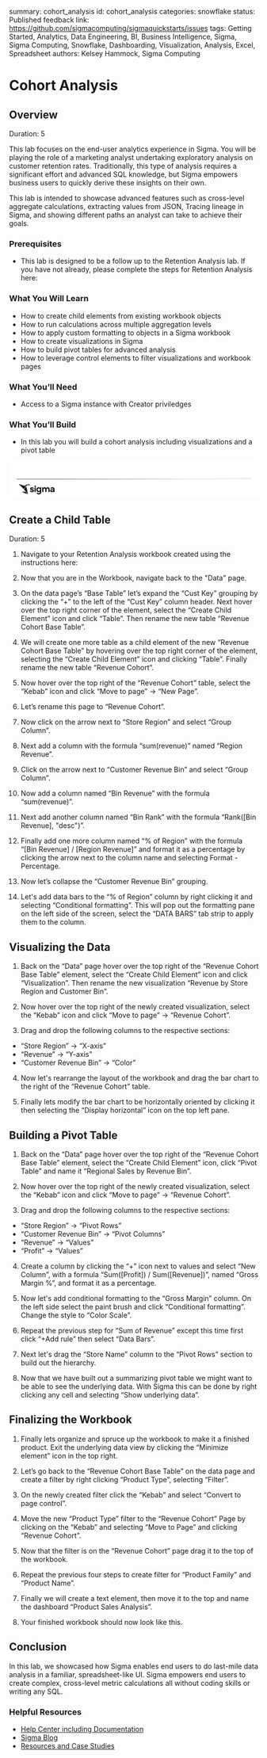 summary: cohort_analysis
id: cohort_analysis
categories: snowflake
status: Published
feedback link: https://github.com/sigmacomputing/sigmaquickstarts/issues
tags: Getting Started, Analytics, Data Engineering, BI, Business Intelligence, Sigma, Sigma Computing, Snowflake, Dashboarding, Visualization, Analysis, Excel, Spreadsheet
authors: Kelsey Hammock, Sigma Computing

# Cohort Analysis
<!-- ------------------------ -->
## Overview 
Duration: 5

 This lab focuses on the end-user analytics experience in Sigma. You will be playing the role of a marketing analyst undertaking exploratory analysis on customer retention rates. Traditionally, this type of analysis requires a significant effort and advanced SQL knowledge, but Sigma empowers business users to quickly derive these insights on their own.

This lab is intended to showcase advanced features such as cross-level aggregate calculations, extracting values from JSON, Tracing lineage in Sigma, and showing different paths an analyst can take to achieve their goals. 


### Prerequisites
- This lab is designed to be a follow up to the Retention Analysis lab. If you have not already, please complete the steps for Retention Analysis here:

### What You Will Learn 
- How to create child elements from existing workbook objects 
- How to run calculations across multiple aggregation levels 
- How to apply custom formatting to objects in a Sigma workbook
- How to create visualizations in Sigma 
- How to build pivot tables for advanced analysis  
- How to leverage control elements to filter visualizations and workbook pages 

### What You’ll Need 
- Access to a Sigma instance with Creator priviledges

### What You’ll Build 
- In this lab you will build a cohort analysis including visualizations and a pivot table

![Footer](assets/Sigma_Footer.png)
<!-- ------------------------ -->
## Create a Child Table 
Duration: 5


1. Navigate to your Retention Analysis workbook created using the instructions here: 

2. Now that you are in the Workbook, navigate back to the "Data" page. 

3. On the data page’s “Base Table” let’s expand the “Cust Key” grouping by clicking the “+” to the left of the “Cust Key” column header. Next hover over the top right corner of the element, select the “Create Child Element” icon and click “Table”. Then rename the new table “Revenue Cohort Base Table”.

4. We will create one more table as a child element of the new “Revenue Cohort Base Table” by hovering over the top right corner of the element, selecting the “Create Child Element” icon and clicking “Table”. Finally rename the new table “Revenue Cohort”.

5. Now hover over the top right of the “Revenue Cohort” table, select the “Kebab” icon and click “Move to page” → “New Page”.

6.  Let’s rename this page to “Revenue Cohort”.

7. Now click on the arrow next to “Store Region” and select “Group Column”.


8. Next add a column with the formula “sum(revenue)” named “Region Revenue”.

9. Click on the arrow next to “Customer Revenue Bin” and select “Group Column”.

10. Now add a column named “Bin Revenue” with the formula “sum(revenue)”.

11. Next add another column named “Bin Rank” with the formula “Rank([Bin Revenue], "desc")”.

12. Finally add one more column named “% of Region” with the formula “[Bin Revenue] / [Region Revenue]” and format it as a percentage by clicking the arrow next to the column name and selecting Format - Percentage.

13. Now let’s collapse the “Customer Revenue Bin” grouping.

14. Let's add data bars to the “% of Region” column by right clicking it and selecting “Conditional formatting”. This will pop out the formatting pane on the left side of the screen, select the “DATA BARS” tab strip to apply them to the column.

## Visualizing the Data


1.  Back on the “Data” page hover over the top right of the “Revenue Cohort Base Table” element, select the “Create Child Element” icon and click “Visualization”. Then rename the new visualization “Revenue by Store Region and Customer Bin”.

2. Now hover over the top right of the newly created visualization, select the “Kebab” icon and click “Move to page” → “Revenue Cohort”.

3. Drag and drop the following columns to the respective sections:
- “Store Region” → “X-axis”
- “Revenue” → “Y-axis”
- “Customer Revenue Bin” → “Color”

4. Now let's rearrange the layout of the workbook and drag the bar chart to the right of the “Revenue Cohort” table.

5. Finally lets modify the bar chart to be horizontally oriented by clicking it then selecting the “Display horizontal” icon on the top left pane.

## Building a Pivot Table

1. Back on the “Data” page hover over the top right of the “Revenue Cohort Base Table” element, select the “Create Child Element” icon, click “Pivot Table” and name it “Regional Sales by Revenue Bin”.

2. Now hover over the top right of the newly created visualization, select the “Kebab” icon and click “Move to page” → “Revenue Cohort”.

3. Drag and drop the following columns to the respective sections:
- “Store Region” → “Pivot Rows”
- “Customer Revenue Bin” → “Pivot Columns”
- “Revenue” → “Values”
- “Profit” → “Values”

4. Create a column by clicking the “+” icon next to values and select “New Column”, with a formula “Sum([Profit]) / Sum([Revenue])”, named “Gross Margin %”, and format it as a percentage.

5. Now let's add conditional formatting to the “Gross Margin” column. On the left side select the paint brush and click “Conditional formatting”. Change the style to “Color Scale”.

6. Repeat the previous step for “Sum of Revenue” except this time first click “+Add rule” then select “Data Bars”.

7. Next let's drag the “Store Name” column to the “Pivot Rows” section to build out the hierarchy.

8. Now that we have built out a summarizing pivot table we might want to be able to see the underlying data. With Sigma this can be done by right clicking any cell and selecting “Show underlying data”.

## Finalizing the Workbook

1. Finally lets organize and spruce up the workbook to make it a finished product. Exit the underlying data view by clicking the “Minimize element” icon in the top right.

2. Let’s go back to the “Revenue Cohort Base Table” on the data page and create a filter by right clicking “Product Type”, selecting “Filter”.

3. On the newly created filter click the “Kebab” and select “Convert to page control”.

4. Move the new “Product Type” filter to the “Revenue Cohort” Page by clicking on the “Kebab” and selecting “Move to Page” and clicking “Revenue Cohort”.

5. Now that the filter is on the “Revenue Cohort” page drag it to the top of the workbook.

6. Repeat the previous four steps to create filter for “Product Family” and “Product Name”. 

7. Finally we will create a text element, then move it to the top and name the dashboard “Product Sales Analysis”.

8. Your finished workbook should now look like this.

## Conclusion 

In this lab, we showcased how Sigma enables end users to do last-mile data analysis in a familiar, spreadsheet-like UI. Sigma empowers end users to create complex, cross-level metric calculations all without coding skills or writing any SQL.


### Helpful Resources

- [Help Center including Documentation](https://help.sigmacomputing.com/hc/en-us)
- [Sigma Blog](https://www.sigmacomputing.com/blog/)
- [Resources and Case Studies](https://www.sigmacomputing.com/resources/)
  